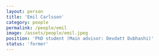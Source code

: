```yaml
---
layout: person
title: 'Emil Carlsson'
category: people
permalink: /people/emil
image: /assets/people/emil.jpeg
position: 'PhD student (Main advisor: Devdatt Dubhashi)'
status: 'former'
---
```

